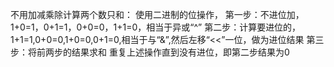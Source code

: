 不用加减乘除计算两个数只和：
使用二进制的位操作，
第一步：不进位加，1+0=1，0+1=1，0+0=0，1+1=0，相当于异或“^”
第二步：计算要进位的，1+1=1,0+0=0,1+0=0,0+1=0,相当于与“&”,然后左移“<<”一位，做为进位结果
第三步：将前两步的结果求和
重复上述操作直到没有进位，即第二步结果为0
